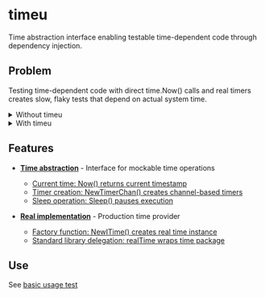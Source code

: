# timeu

Time abstraction interface enabling testable time-dependent code through
dependency injection.

## Problem

Testing time-dependent code with direct time.Now() calls and real timers
creates slow, flaky tests that depend on actual system time.

<details>
<summary>Without timeu</summary>

```go
func ProcessExpiredItems(cache map[string]Item) {
    now := time.Now() // Hard to mock
    for key, item := range cache {
        if now.After(item.ExpiresAt) {
            delete(cache, key)
        }
    }
}

func TestProcessExpiredItems(t *testing.T) {
    cache := map[string]Item{
        "key1": {ExpiresAt: time.Now().Add(-time.Hour)}, // Brittle
        "key2": {ExpiresAt: time.Now().Add(time.Hour)},
    }
    
    ProcessExpiredItems(cache)
    
    // Test depends on system time - may fail due to timing
    if len(cache) != 1 {
        t.Fatal("expected 1 item remaining")
    }
    
    // Cannot test timer-based expiration without real delays
    timer := time.NewTimer(time.Second)
    defer timer.Stop()
    select {
    case <-timer.C:
        // Test takes real time - slow and unreliable
    case <-time.After(2 * time.Second):
        t.Fatal("timeout")
    }
}
```

</details>

<details>
<summary>With timeu</summary>

```go
import "github.com/voedger/voedger/pkg/goutils/timeu"

func ProcessExpiredItems(cache map[string]Item, timeProvider timeu.ITime) {
    now := timeProvider.Now() // Mockable
    for key, item := range cache {
        if now.After(item.ExpiresAt) {
            delete(cache, key)
        }
    }
}

func TestProcessExpiredItems(t *testing.T) {
    mockTime := testingu.MockTime
    cache := map[string]Item{
        "key1": {ExpiresAt: mockTime.Now().Add(-time.Hour)},
        "key2": {ExpiresAt: mockTime.Now().Add(time.Hour)},
    }
    
    ProcessExpiredItems(cache, mockTime)
    require.Equal(t, 1, len(cache)) // Deterministic
}
```

</details>

## Features

- **[Time abstraction](time.go#L12)** - Interface for mockable time operations
  - [Current time: Now() returns current timestamp](time.go#L24)
  - [Timer creation: NewTimerChan() creates channel-based timers](time.go#L28)
  - [Sleep operation: Sleep() pauses execution](time.go#L33)

- **[Real implementation](time.go#L18)** - Production time provider
  - [Factory function: NewITime() creates real time instance](time.go#L18)
  - [Standard library delegation: realTime wraps time package](time.go#L22)

## Use

See [basic usage test](timeu_test.go)
